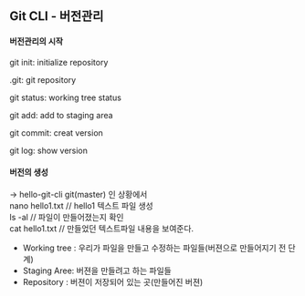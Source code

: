 ## Git CLI - 버전관리

#### 버전관리의 시작

git init: initialize repository

.git: git repository

git status: working tree status

git add: add to staging area

git commit: creat version

git log: show version

#### 버전의 생성

<p>-> hello-git-cli git(master)  인 상황에서</br>
nano hello1.txt // hello1 텍스트 파일 생성</br>
ls -al // 파일이 만들어졌는지 확인</br>
cat hello1.txt // 만들었던 텍스트파일 내용을 보여준다.</br>


- Working tree : 우리가 파일을 만들고 수정하는 파일들(버젼으로 만들어지기 전 단계)
- Staging Aree: 버젼을 만들려고 하는 파일들
- Repository : 버젼이 저장되어 있는 곳(만들어진 버젼)













